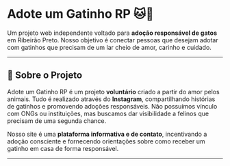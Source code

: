 # Adote um Gatinho RP 🐱💛

Um projeto web independente voltado para **adoção responsável de gatos** em Ribeirão Preto. Nosso objetivo é conectar pessoas que desejam adotar com gatinhos que precisam de um lar cheio de amor, carinho e cuidado.

---

## 🌟 Sobre o Projeto

Adote um Gatinho RP é um projeto **voluntário** criado a partir do amor pelos animais. Tudo é realizado através do **Instagram**, compartilhando histórias de gatinhos e promovendo adoções responsáveis. Não possuímos vínculo com ONGs ou instituições, mas buscamos dar visibilidade a felinos que precisam de uma segunda chance.

Nosso site é uma **plataforma informativa e de contato**, incentivando a adoção consciente e fornecendo orientações sobre como receber um gatinho em casa de forma responsável.

---
